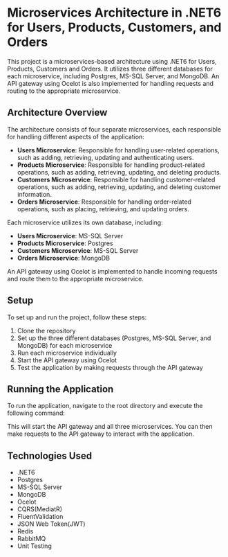 # Microservices Architecture in .NET6 for Users, Products, Customers, and Orders

This project is a microservices-based architecture using .NET6 for Users, Products, Customers and Orders. It utilizes three different databases for each microservice, including Postgres, MS-SQL Server, and MongoDB. An API gateway using Ocelot is also implemented for handling requests and routing to the appropriate microservice.

## Architecture Overview

The architecture consists of four separate microservices, each responsible for handling different aspects of the application:

- **Users Microservice**: Responsible for handling user-related operations, such as adding, retrieving, updating and authenticating users.
- **Products Microservice**: Responsible for handling product-related operations, such as adding, retrieving, updating, and deleting products.
- **Customers Microservice**: Responsible for handling customer-related operations, such as adding, retrieving, updating, and deleting customer information.
- **Orders Microservice**: Responsible for handling order-related operations, such as placing, retrieving, and updating orders.

Each microservice utilizes its own database, including:

- **Users Microservice**: MS-SQL Server
- **Products Microservice**: Postgres
- **Customers Microservice**: MS-SQL Server
- **Orders Microservice**: MongoDB

An API gateway using Ocelot is implemented to handle incoming requests and route them to the appropriate microservice.

## Setup

To set up and run the project, follow these steps:

1. Clone the repository
2. Set up the three different databases (Postgres, MS-SQL Server, and MongoDB) for each microservice
3. Run each microservice individually
4. Start the API gateway using Ocelot
5. Test the application by making requests through the API gateway

## Running the Application

To run the application, navigate to the root directory and execute the following command:


This will start the API gateway and all three microservices. You can then make requests to the API gateway to interact with the application.

## Technologies Used

- .NET6
- Postgres
- MS-SQL Server
- MongoDB
- Ocelot
- CQRS(MediatR)
- FluentValidation
- JSON Web Token(JWT)
- Redis
- RabbitMQ
- Unit Testing
